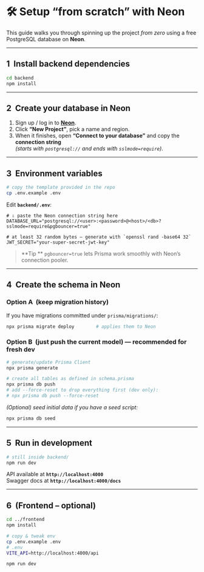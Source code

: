 # 🛠️ Setup “from scratch” with Neon

This guide walks you through spinning up the project *from zero* using a free PostgreSQL database on **Neon**.

---

## 1  Install backend dependencies

```bash
cd backend
npm install
```

---

## 2  Create your database in Neon

1. Sign up / log in to **[Neon](https://neon.tech)**.  
2. Click **“New Project”**, pick a name and region.  
3. When it finishes, open **“Connect to your database”** and copy the **connection string**  
   *(starts with `postgresql://` and ends with `sslmode=require`)*.

---

## 3  Environment variables

```bash
# copy the template provided in the repo
cp .env.example .env
```

Edit **`backend/.env`**:

```env
# ⇩ paste the Neon connection string here
DATABASE_URL="postgresql://<user>:<password>@<host>/<db>?sslmode=require&pgbouncer=true"

# at least 32 random bytes – generate with `openssl rand -base64 32`
JWT_SECRET="your-super-secret-jwt-key"
```

> **Tip ** `pgbouncer=true` lets Prisma work smoothly with Neon’s connection pooler.

---

## 4  Create the schema in Neon

### Option A  (keep migration history)

If you have migrations committed under `prisma/migrations/`:

```bash
npx prisma migrate deploy        # applies them to Neon
```

### Option B  (just push the current model) — **recommended for fresh dev**

```bash
# generate/update Prisma Client
npx prisma generate

# create all tables as defined in schema.prisma
npx prisma db push
# add --force-reset to drop everything first (dev only):
# npx prisma db push --force-reset
```

*(Optional) seed initial data if you have a seed script:*

```bash
npx prisma db seed
```

---

## 5  Run in development

```bash
# still inside backend/
npm run dev
```

API available at **`http://localhost:4000`**  
Swagger docs at **`http://localhost:4000/docs`**

---

## 6  (Frontend – optional)

```bash
cd ../frontend
npm install

# copy & tweak env
cp .env.example .env
# .env
VITE_API=http://localhost:4000/api

npm run dev
```
